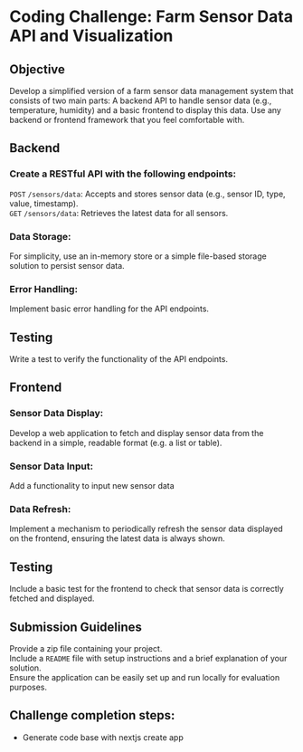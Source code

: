 # Coding Challenge: Farm Sensor Data API and Visualization

## Objective
Develop a simplified version of a farm sensor data management system that consists of two main parts: A backend API to handle sensor data (e.g., temperature, humidity) and a basic frontend to display this data. Use any backend or frontend framework that you feel comfortable with.

## Backend
### Create a RESTful API with the following endpoints:
`POST` `/sensors/data`: Accepts and stores sensor data (e.g., sensor ID, type, value, timestamp).  
`GET` `/sensors/data`: Retrieves the latest data for all sensors.

### Data Storage:
For simplicity, use an in-memory store or a simple file-based storage solution to persist sensor data.

### Error Handling:
Implement basic error handling for the API endpoints.

## Testing
Write a test to verify the functionality of the API endpoints.


## Frontend

### Sensor Data Display:
Develop a web application to fetch and display sensor data from the backend in a simple, readable format (e.g. a list or table).

### Sensor Data Input:
Add a functionality to input new sensor data

### Data Refresh:
Implement a mechanism to periodically refresh the sensor data displayed on the frontend, ensuring the latest data is always shown.

## Testing
Include a basic test for the frontend to check that sensor data is correctly fetched and displayed.

## Submission Guidelines
Provide a zip file containing your project.  
Include a `README` file with setup instructions and a brief explanation of your solution.  
Ensure the application can be easily set up and run locally for evaluation purposes.


## Challenge completion steps:
 - Generate code base with nextjs create app